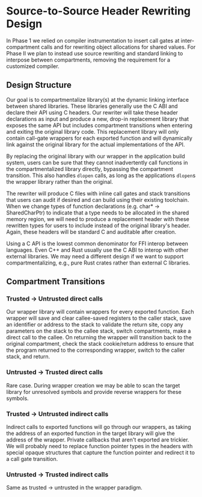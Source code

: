 # Source-to-Source Header Rewriting Design

In Phase 1 we relied on compiler instrumentation to insert call gates at
inter-compartment calls and for rewriting object allocations for shared values.
For Phase II we plan to instead use source rewriting and standard linking to
interpose between compartments, removing the requirement for a customized
compiler.

## Design Structure

Our goal is to compartmentalize library(s) at the dynamic linking interface
between shared libraries. These libraries generally use the C ABI and declare
their API using C headers. Our rewriter will take these header declarations as
input and produce a new, drop-in replacement library that exposes the same API
but includes compartment transitions when entering and exiting the original
library code. This replacement library will only contain call-gate wrappers for
each exported function and will dynamically link against the original library
for the actual implementations of the API.

By replacing the original library with our wrapper in the application build
system, users can be sure that they cannot inadvertently call functions in the
compartmentalized library directly, bypassing the compartment transition. This
also handles `dlopen` calls, as long as the applications `dlopen`s the wrapper
library rather than the original.

The rewriter will produce C files with inline call gates and stack transitions
that users can audit if desired and can build using their existing toolchain.
When we change types of function declarations (e.g. char* -> SharedCharPtr) to
indicate that a type needs to be allocated in the shared memory region, we will
need to produce a replacement header with these rewritten types for users to
include instead of the original library's header. Again, these headers will be
standard C and auditable after creation.

Using a C API is the lowest common denominator for FFI interop between
languages. Even C++ and Rust usually use the C ABI to interop with other
external libraries. We may need a different design if we want to support
compartmentalizing, e.g., pure Rust crates rather than external C libraries.

## Compartment Transitions

### Trusted -> Untrusted direct calls

Our wrapper library will contain wrappers for every exported function. Each
wrapper will save and clear callee-saved registers to the caller stack, save an
identifier or address to the stack to validate the return site, copy any
parameters on the stack to the callee stack, switch compartments, make a direct
call to the callee. On returning the wrapper will transition back to the
original compartment, check the stack cookie/return address to ensure that the
program returned to the corresponding wrapper, switch to the caller stack, and
return.

### Untrusted -> Trusted direct calls

Rare case. During wrapper creation we may be able to scan the target library for
unresolved symbols and provide reverse wrappers for these symbols.

### Trusted -> Untrusted indirect calls

Indirect calls to exported functions will go through our wrappers, as taking the
address of an exported function in the target library will give the address of
the wrapper. Private callbacks that aren't exported are trickier. We will
probably need to replace function pointer types in the headers with special
opaque structures that capture the function pointer and redirect it to a call
gate transition.

### Untrusted -> Trusted indirect calls

Same as trusted -> untrusted in the wrapper paradigm.